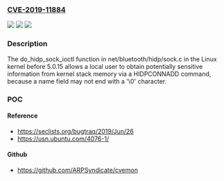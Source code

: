 ### [CVE-2019-11884](https://cve.mitre.org/cgi-bin/cvename.cgi?name=CVE-2019-11884)
![](https://img.shields.io/static/v1?label=Product&message=n%2Fa&color=blue)
![](https://img.shields.io/static/v1?label=Version&message=n%2Fa&color=blue)
![](https://img.shields.io/static/v1?label=Vulnerability&message=n%2Fa&color=brighgreen)

### Description

The do_hidp_sock_ioctl function in net/bluetooth/hidp/sock.c in the Linux kernel before 5.0.15 allows a local user to obtain potentially sensitive information from kernel stack memory via a HIDPCONNADD command, because a name field may not end with a '\0' character.

### POC

#### Reference
- https://seclists.org/bugtraq/2019/Jun/26
- https://usn.ubuntu.com/4076-1/

#### Github
- https://github.com/ARPSyndicate/cvemon

